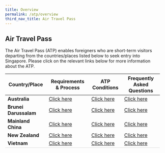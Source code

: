 ```yaml
---
title: Overview
permalink: /atp/overview
third_nav_title: Air Travel Pass
---
```


## Air Travel Pass

The Air Travel Pass (ATP) enables foreigners who are short-term visitors departing from the countries/places listed below to seek entry into Singapore. Please click on the relevant links below for more information about the ATP. 


<table>
<thead>
  <tr>
    <th>Country/Place</th>
    <th>Requirements & Process</th>
    <th>ATP Conditions</th>
    <th>Frequently Asked Questions</th>
  </tr>
</thead>
<tbody>
  <tr>
    <td><b>Australia</b></td>
    <td><a href="/australia/atp/requirements-and-process">Click here</a></td>
     <td><a href="/australia/atp/conditions">Click here</a></td>
      <td><a href="/australia/atp/faq">Click here</a></td>
  </tr>
    <tr>
    <td><b>Brunei Darussalam</b></td>
      <td><a href="/brunei/atp/requirements-and-process">Click here</a></td>
      <td><a href="/brunei/atp/conditions">Click here</a></td>
      <td><a href="/brunei/atp/faq">Click here</a></td>
  </tr>
    <tr>
    <td><b>Mainland China</b></td>
    <td><a href="/china/atp/requirements-and-process">Click here</a></td>
      <td><a href="/china/atp/conditions">Click here</a></td>
      <td><a href="/china/atp/faq">Click here</a></td>
  </tr>
   <tr>
    <td><b>New Zealand</b></td>
    <td><a href="/newzealand/atp/requirements-and-process">Click here</a></td>
     <td><a href="/newzealand/atp/conditions">Click here</a></td>
     <td><a href="/newzealand/atp/faq">Click here</a></td>
  </tr>
     <tr>
    <td style="border-bottom:1px solid #D8D8D8;"><b>Vietnam</b></td>
       <td style="border-bottom:1px solid #D8D8D8;"><a href="/vietnam/atp/requirements-and-process">Click here</a></td>
       <td style="border-bottom:1px solid #D8D8D8;"><a href="/vietnam/atp/conditions">Click here</a></td>
    <td style="border-bottom:1px solid #D8D8D8;"><a href="/vietnam/atp/faq">Click here</a></td>
  </tr>
  </tbody>
  </table>
